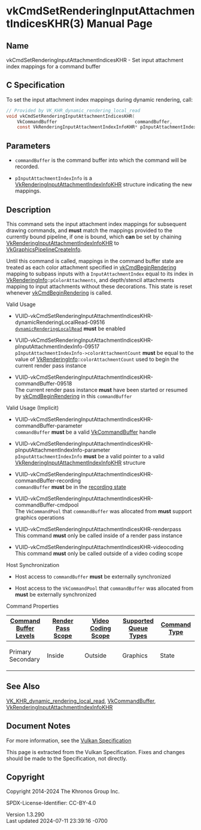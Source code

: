 # vkCmdSetRenderingInputAttachmentIndicesKHR(3) Manual Page

## Name

vkCmdSetRenderingInputAttachmentIndicesKHR - Set input attachment index
mappings for a command buffer



## <a href="#_c_specification" class="anchor"></a>C Specification

To set the input attachment index mappings during dynamic rendering,
call:

``` c
// Provided by VK_KHR_dynamic_rendering_local_read
void vkCmdSetRenderingInputAttachmentIndicesKHR(
    VkCommandBuffer                             commandBuffer,
    const VkRenderingInputAttachmentIndexInfoKHR* pInputAttachmentIndexInfo);
```

## <a href="#_parameters" class="anchor"></a>Parameters

- `commandBuffer` is the command buffer into which the command will be
  recorded.

- `pInputAttachmentIndexInfo` is a
  [VkRenderingInputAttachmentIndexInfoKHR](https://registry.khronos.org/vulkan/specs/1.3-extensions/man/html/VkRenderingInputAttachmentIndexInfoKHR.html)
  structure indicating the new mappings.

## <a href="#_description" class="anchor"></a>Description

This command sets the input attachment index mappings for subsequent
drawing commands, and **must** match the mappings provided to the
currently bound pipeline, if one is bound, which **can** be set by
chaining
[VkRenderingInputAttachmentIndexInfoKHR](https://registry.khronos.org/vulkan/specs/1.3-extensions/man/html/VkRenderingInputAttachmentIndexInfoKHR.html)
to [VkGraphicsPipelineCreateInfo](https://registry.khronos.org/vulkan/specs/1.3-extensions/man/html/VkGraphicsPipelineCreateInfo.html).

Until this command is called, mappings in the command buffer state are
treated as each color attachment specified in
[vkCmdBeginRendering](https://registry.khronos.org/vulkan/specs/1.3-extensions/man/html/vkCmdBeginRendering.html) mapping to subpass
inputs with a `InputAttachmentIndex` equal to its index in
[VkRenderingInfo](https://registry.khronos.org/vulkan/specs/1.3-extensions/man/html/VkRenderingInfo.html)::`pColorAttachments`, and
depth/stencil attachments mapping to input attachments without these
decorations. This state is reset whenever
[vkCmdBeginRendering](https://registry.khronos.org/vulkan/specs/1.3-extensions/man/html/vkCmdBeginRendering.html) is called.

Valid Usage

- <a
  href="#VUID-vkCmdSetRenderingInputAttachmentIndicesKHR-dynamicRenderingLocalRead-09516"
  id="VUID-vkCmdSetRenderingInputAttachmentIndicesKHR-dynamicRenderingLocalRead-09516"></a>
  VUID-vkCmdSetRenderingInputAttachmentIndicesKHR-dynamicRenderingLocalRead-09516  
  <a
  href="https://registry.khronos.org/vulkan/specs/1.3-extensions/html/vkspec.html#features-dynamicRenderingLocalRead"
  target="_blank"
  rel="noopener"><code>dynamicRenderingLocalRead</code></a> **must** be
  enabled

- <a
  href="#VUID-vkCmdSetRenderingInputAttachmentIndicesKHR-pInputAttachmentIndexInfo-09517"
  id="VUID-vkCmdSetRenderingInputAttachmentIndicesKHR-pInputAttachmentIndexInfo-09517"></a>
  VUID-vkCmdSetRenderingInputAttachmentIndicesKHR-pInputAttachmentIndexInfo-09517  
  `pInputAttachmentIndexInfo->colorAttachmentCount` **must** be equal to
  the value of
  [VkRenderingInfo](https://registry.khronos.org/vulkan/specs/1.3-extensions/man/html/VkRenderingInfo.html)::`colorAttachmentCount` used
  to begin the current render pass instance

- <a
  href="#VUID-vkCmdSetRenderingInputAttachmentIndicesKHR-commandBuffer-09518"
  id="VUID-vkCmdSetRenderingInputAttachmentIndicesKHR-commandBuffer-09518"></a>
  VUID-vkCmdSetRenderingInputAttachmentIndicesKHR-commandBuffer-09518  
  The current render pass instance **must** have been started or resumed
  by [vkCmdBeginRendering](https://registry.khronos.org/vulkan/specs/1.3-extensions/man/html/vkCmdBeginRendering.html) in this
  `commandBuffer`

Valid Usage (Implicit)

- <a
  href="#VUID-vkCmdSetRenderingInputAttachmentIndicesKHR-commandBuffer-parameter"
  id="VUID-vkCmdSetRenderingInputAttachmentIndicesKHR-commandBuffer-parameter"></a>
  VUID-vkCmdSetRenderingInputAttachmentIndicesKHR-commandBuffer-parameter  
  `commandBuffer` **must** be a valid
  [VkCommandBuffer](https://registry.khronos.org/vulkan/specs/1.3-extensions/man/html/VkCommandBuffer.html) handle

- <a
  href="#VUID-vkCmdSetRenderingInputAttachmentIndicesKHR-pInputAttachmentIndexInfo-parameter"
  id="VUID-vkCmdSetRenderingInputAttachmentIndicesKHR-pInputAttachmentIndexInfo-parameter"></a>
  VUID-vkCmdSetRenderingInputAttachmentIndicesKHR-pInputAttachmentIndexInfo-parameter  
  `pInputAttachmentIndexInfo` **must** be a valid pointer to a valid
  [VkRenderingInputAttachmentIndexInfoKHR](https://registry.khronos.org/vulkan/specs/1.3-extensions/man/html/VkRenderingInputAttachmentIndexInfoKHR.html)
  structure

- <a
  href="#VUID-vkCmdSetRenderingInputAttachmentIndicesKHR-commandBuffer-recording"
  id="VUID-vkCmdSetRenderingInputAttachmentIndicesKHR-commandBuffer-recording"></a>
  VUID-vkCmdSetRenderingInputAttachmentIndicesKHR-commandBuffer-recording  
  `commandBuffer` **must** be in the [recording
  state](#commandbuffers-lifecycle)

- <a
  href="#VUID-vkCmdSetRenderingInputAttachmentIndicesKHR-commandBuffer-cmdpool"
  id="VUID-vkCmdSetRenderingInputAttachmentIndicesKHR-commandBuffer-cmdpool"></a>
  VUID-vkCmdSetRenderingInputAttachmentIndicesKHR-commandBuffer-cmdpool  
  The `VkCommandPool` that `commandBuffer` was allocated from **must**
  support graphics operations

- <a href="#VUID-vkCmdSetRenderingInputAttachmentIndicesKHR-renderpass"
  id="VUID-vkCmdSetRenderingInputAttachmentIndicesKHR-renderpass"></a>
  VUID-vkCmdSetRenderingInputAttachmentIndicesKHR-renderpass  
  This command **must** only be called inside of a render pass instance

- <a href="#VUID-vkCmdSetRenderingInputAttachmentIndicesKHR-videocoding"
  id="VUID-vkCmdSetRenderingInputAttachmentIndicesKHR-videocoding"></a>
  VUID-vkCmdSetRenderingInputAttachmentIndicesKHR-videocoding  
  This command **must** only be called outside of a video coding scope

Host Synchronization

- Host access to `commandBuffer` **must** be externally synchronized

- Host access to the `VkCommandPool` that `commandBuffer` was allocated
  from **must** be externally synchronized

Command Properties

<table class="tableblock frame-all grid-all stretch">
<colgroup>
<col style="width: 20%" />
<col style="width: 20%" />
<col style="width: 20%" />
<col style="width: 20%" />
<col style="width: 20%" />
</colgroup>
<thead>
<tr>
<th class="tableblock halign-left valign-top"><a
href="#VkCommandBufferLevel">Command Buffer Levels</a></th>
<th class="tableblock halign-left valign-top"><a
href="#vkCmdBeginRenderPass">Render Pass Scope</a></th>
<th class="tableblock halign-left valign-top"><a
href="#vkCmdBeginVideoCodingKHR">Video Coding Scope</a></th>
<th class="tableblock halign-left valign-top"><a
href="#VkQueueFlagBits">Supported Queue Types</a></th>
<th class="tableblock halign-left valign-top"><a
href="#fundamentals-queueoperation-command-types">Command Type</a></th>
</tr>
</thead>
<tbody>
<tr>
<td class="tableblock halign-left valign-top"><p>Primary<br />
Secondary</p></td>
<td class="tableblock halign-left valign-top"><p>Inside</p></td>
<td class="tableblock halign-left valign-top"><p>Outside</p></td>
<td class="tableblock halign-left valign-top"><p>Graphics</p></td>
<td class="tableblock halign-left valign-top"><p>State</p></td>
</tr>
</tbody>
</table>

## <a href="#_see_also" class="anchor"></a>See Also

[VK_KHR_dynamic_rendering_local_read](https://registry.khronos.org/vulkan/specs/1.3-extensions/man/html/VK_KHR_dynamic_rendering_local_read.html),
[VkCommandBuffer](https://registry.khronos.org/vulkan/specs/1.3-extensions/man/html/VkCommandBuffer.html),
[VkRenderingInputAttachmentIndexInfoKHR](https://registry.khronos.org/vulkan/specs/1.3-extensions/man/html/VkRenderingInputAttachmentIndexInfoKHR.html)

## <a href="#_document_notes" class="anchor"></a>Document Notes

For more information, see the <a
href="https://registry.khronos.org/vulkan/specs/1.3-extensions/html/vkspec.html#vkCmdSetRenderingInputAttachmentIndicesKHR"
target="_blank" rel="noopener">Vulkan Specification</a>

This page is extracted from the Vulkan Specification. Fixes and changes
should be made to the Specification, not directly.

## <a href="#_copyright" class="anchor"></a>Copyright

Copyright 2014-2024 The Khronos Group Inc.

SPDX-License-Identifier: CC-BY-4.0

Version 1.3.290  
Last updated 2024-07-11 23:39:16 -0700
